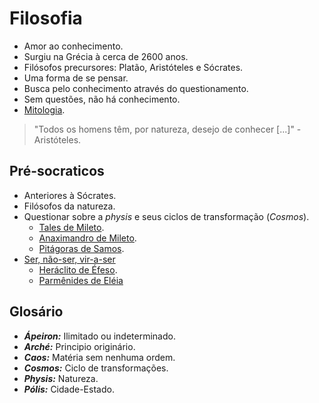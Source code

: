 # Filosofia

- Amor ao conhecimento.
- Surgiu na Grécia à cerca de 2600 anos.
- Filósofos precursores: Platão, Aristóteles e Sócrates.
- Uma forma de se pensar.
- Busca pelo conhecimento através do questionamento.
- Sem questões, não há conhecimento.
- [Mitologia](assuntos/mitologia.md).

> "Todos os homens têm, por natureza, desejo de conhecer [...]" - Aristóteles.

## Pré-socraticos

- Anteriores à Sócrates.
- Filósofos da natureza.
- Questionar sobre a *physis* e seus ciclos de transformação (*Cosmos*).
	- [Tales de Mileto](filosofos/tales-de-mileto.md).
	- [Anaximandro de Mileto](filosofos/anaximandro-de-mileto.md).
	- [Pitágoras de Samos](filosofos/pitagoras-de-samos.md).
- [Ser, não-ser, vir-a-ser](assuntos/ser-nao-ser-vir-a-ser.md)
	- [Heráclito de Éfeso](filosofos/heraclito-de-efeso.md).
	- [Parmênides de Eléia](filosofos/parmenides-de-eleia.md)

## Glosário

- ***Ápeiron:*** Ilimitado ou indeterminado.
- ***Arché:*** Principio originário.
- ***Caos:*** Matéria sem nenhuma ordem.
- ***Cosmos:*** Ciclo de transformações.
- ***Physis:*** Natureza.
- ***Pólis:*** Cidade-Estado.
